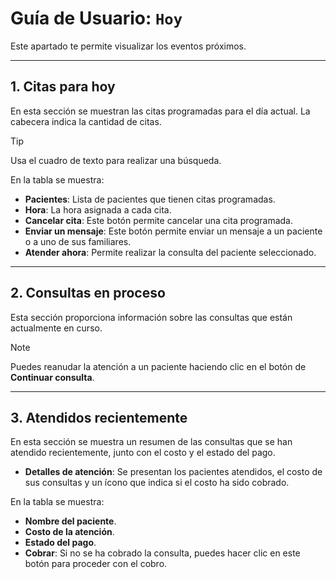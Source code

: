 # Guía de Usuario: `Hoy`

Este apartado te permite visualizar los eventos próximos.

---

## 1. Citas para hoy

En esta sección se muestran las citas programadas para el día actual. La cabecera indica la cantidad de citas.

> [!TIP]
> Usa el cuadro de texto para realizar una búsqueda.

En la tabla se muestra:

- **Pacientes**: Lista de pacientes que tienen citas programadas.
- **Hora**: La hora asignada a cada cita.
- **Cancelar cita**: Este botón permite cancelar una cita programada.
- **Enviar un mensaje**: Este botón permite enviar un mensaje a un paciente o a uno de sus familiares.
- **Atender ahora**: Permite realizar la consulta del paciente seleccionado.

---

## 2. Consultas en proceso

Esta sección proporciona información sobre las consultas que están actualmente en curso.

> [!NOTE]
> Puedes reanudar la atención a un paciente haciendo clic en el botón de **Continuar consulta**.


---

## 3. Atendidos recientemente

En esta sección se muestra un resumen de las consultas que se han atendido recientemente, junto con el costo y el estado del pago.

- **Detalles de atención**: Se presentan los pacientes atendidos, el costo de sus consultas y un ícono que indica si el costo ha sido cobrado.

En la tabla se muestra:

- **Nombre del paciente**.
- **Costo de la atención**.
- **Estado del pago**.
- **Cobrar**: Si no se ha cobrado la consulta, puedes hacer clic en este botón para proceder con el cobro.
